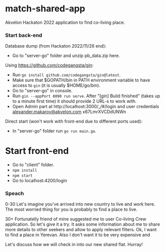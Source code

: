 # match-shared-app

Akvelon Hackaton 2022 application to find co-living place.

### Start back-end

Database dump (from Hackaton 2022/11/26 end):
- Go to "server-go" folder and unzip pb_data.zip here.

Using https://github.com/codegangsta/gin:
- Run `go install github.com/codegangsta/gin@latest`.
- Make sure that $GOPATH/bin in PATH environment variable to have access to `gin` (it is usually $HOME/go/bin).
- Go to "server-go" in console.
- Run `gin --appPort 8090 run serve`. After "[gin] Build finished" (takes up to a minute first time) it should provide 2 URL-s to work with.
- Open Admin part at http://localhost:3000/_/#/login and user credentials alexander.makarov@akvelon.com x67LmrXVCDdUNWn

Direct start (won't work with front-end due to different ports used):
- In "server-go" folder run `go run main.go`.
# Start front-end

- Go to "client" folder.
- `npm install`
- `npm start`
- Go to localhost:4200/login

### Speach

0-30
Let's imagine you've arrived into new country to live and work here.
The most worried thing for you is probably to find a place to live.

30+
Fortunatelly friend of mine suggested me to user Co-living Crew application. So let's give it a try.
It asks some information about me to share more details to other seekers and allow to apply relevant filters.
Ok, I want to find a place in Yerevan. Also I don't want it to be very expensive and 

Let's discuss how we will check in into our new shared flat. Hurray!
